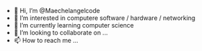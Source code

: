 - 👋 Hi, I’m @Maechelangelcode
- 👀 I’m interested in computere software / hardware / networking
- 🌱 I’m currently learning computer science
- 💞️ I’m looking to collaborate on ...
- 📫 How to reach me ...
